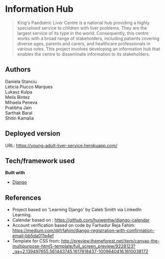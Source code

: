 # Information Hub
> King's Paediatric Liver Centre is a national hub providing a highly specialised service to children with liver problems. They are the largest service of its type in the world. Consequently, this centre works with a broad range of stakeholders, including patients covering diverse ages, parents and carers, and healthcare professionals in various roles. This project involves developing an information hub that enables the centre to disseminate information to its stakeholders.

## Authors
Daniela Stanciu  
Leticia Piucco Marques  
Lukasz Kulpa  
Melis Bintez  
Mihaela Peneva  
Pratibha Jain  
Sarthak Baral  
Shitin Kamalia  

## Deployed version
URL: https://young-adult-liver-service.herokuapp.com/

## Tech/framework used
<b>Built with</b>
- [Django](https://www.djangoproject.com)

## References
* Project based on 'Learning Django' by Caleb Smith via LinkedIn Learning.
* Calendar based on : https://github.com/huiwenhw/django-calendar
* Account verification based on code by Farhadur Reja Fahim: 
  https://medium.com/@frfahim/django-registration-with-confirmation-email-bb5da011e4ef
* Template for CSS from:
  http://preview.themeforest.net/item/canvas-the-multipurpose-html5-template/full_screen_preview/9228123?_ga=2.139497655.561443745.1617618437-1009640416.1610038172
